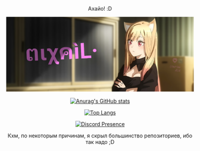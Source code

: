 
<!-- Ась?? И что вы тут ищете? ,_,  -->

<div align="center">
<p>Ахайо! :D</p>

<img src="mixail.png" width="600px" /> <!-- Кста, ушки ей я сам дорисовывал, как по мне кривовато, но каваи~ -->

[![Anurag's GitHub stats](https://github-readme-stats.vercel.app/api?username=Xasya&theme=dark&show_icons=true)](https://github.com/Xasya)

[![Top Langs](https://github-readme-stats.vercel.app/api/top-langs/?username=Xasya&theme=dark&show_icons=true)](https://github.com/Xasya) 

[![Discord Presence](https://lanyard.cnrad.dev/api/629971688620163093?bg=251525&idleMessage=give%20me%20neko%20:&#40;&animated=true&hideDiscrim=true)](https://discord.com/users/629971688620163093)
  
Кхм, по некоторым причинам, я скрыл большинство репозиториев, ибо так надо ;D

<!-- Ну и что? Нашли то что искали? -->
</div>
